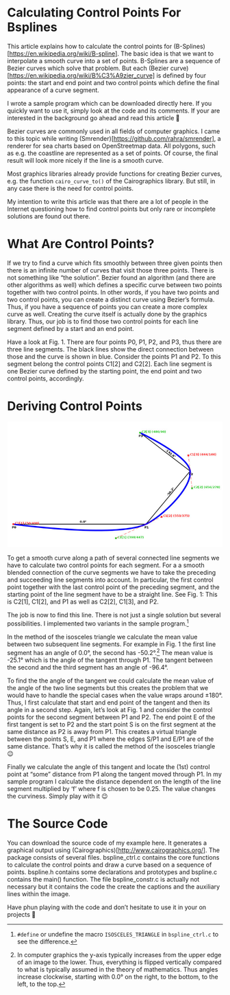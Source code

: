 # Calculating Control Points For Bsplines

This article explains how to calculate the control points for (B-Splines)[https://en.wikipedia.org/wiki/B-spline]. The basic idea is that we want to interpolate a smooth curve into a set of points. B-Splines are a sequence of Bezier curves which solve that problem. But each (Bezier curve)[https://en.wikipedia.org/wiki/B%C3%A9zier_curve] is defined by four points: the start and end point and two control points which define the final appearance of a curve segment.

I wrote a sample program which can be downloaded directly here. If you quickly want to use it, simply look at the code and its comments. If your are interested in the background go ahead and read this article 🙂

Bezier curves are commonly used in all fields of computer graphics. I came to this topic while writing (Smrender)[https://github.com/rahra/smrender], a renderer for sea charts based on OpenStreetmap data. All polygons, such as e.g. the coastline are represented as a set of points. Of course, the final result will look more nicely if the line is a smooth curve.

Most graphics libraries already provide functions for creating Bezier curves, e.g. the function `cairo_curve_to()` of the Cairographics library. But still, in any case there is the need for control points.

My intention to write this article was that there are a lot of people in the Internet questioning how to find control points but only rare or incomplete solutions are found out there.

# What Are Control Points?

If we try to find a curve which fits smoothly between three given points then there is an infinite number of curves that visit those three points. There is not something like “the solution”. Bezier found an algorithm (and there are other algorithms as well) which defines a specific curve between two points together with two control points. In other words, if you have two points and two control points, you can create a distinct curve using Bezier’s formula. Thus, if you have a sequence of points you can create a more complex curve as well. Creating the curve itself is actually done by the graphics library. Thus, our job is to find those two control points for each line segment defined by a start and an end point.

Have a look at Fig. 1. There are four points P0, P1, P2, and P3, thus there are three line segments. The black lines show the direct connection between those and the curve is shown in blue. Consider the points P1 and P2. To this segment belong the control points C1[2] and C2[2]. Each line segment is one Bezier curve defined by the starting point, the end point and two control points, accordingly.

# Deriving Control Points

![Figure 1](figure1.png)

To get a smooth curve along a path of several connected line segments we have to calculate two control points for each segment. For a a smooth blended connection of the curve segments we have to take the preceding and succeeding line segments into account. In particular, the first control point together with the last control point of the preceding segment, and the starting point of the line segment have to be a straight line. See Fig. 1: This is C2[1], C1[2], and P1 as well as C2[2], C1[3], and P2.

The job is now to find this line. There is not just a single solution but several possibilities. I implemented two variants in the sample program.[^1]

In the method of the isosceles triangle we calculate the mean value between two subsequent line segments. For example in Fig. 1 the first line segment has an angle of 0.0°, the second has -50.2°.[^2] The mean value is -25.1° which is the angle of the tangent through P1. The tangent between the second and the third segment has an angle of -96.4°.

To find the the angle of the tangent we could calculate the mean value of the angle of the two line segments but this creates the problem that we would have to handle the special cases when the value wraps around ±180°. Thus, I first calculate that start and end point of the tangent and then its angle in a second step. Again, let’s look at Fig. 1 and consider the control points for the second segment between P1 and P2. The end point E of the first tangent is set to P2 and the start point S is on the first segment at the same distance as P2 is away from P1. This creates a virtual triangle between the points S, E, and P1 where the edges S/P1 and E/P1 are of the same distance. That’s why it is called the method of the isosceles triangle 😉

Finally we calculate the angle of this tangent and locate the (1st) control point at “some” distance from P1 along the tangent moved through P1. In my sample program I calculate the distance dependent on the length of the line segment multiplied by ‘f’ where f is chosen to be 0.25. The value changes the curviness. Simply play with it 😉

# The Source Code

You can download the source code of my example here. It generates a graphical output using (Cairographics)[http://www.cairographics.org/]. The package consists of several files. bspline_ctrl.c contains the core functions to calculate the control points and draw a curve based on a sequence of points. bspline.h contains some declarations and prototypes and bspline.c contains the main() function. The file bspline_constr.c is actually not necessary but it contains the code the create the captions and the auxiliary lines within the image.

Have phun playing with the code and don’t hesitate to use it in your on projects 🙂

[^1]: `#define` or undefine the macro `ISOSCELES_TRIANGLE` in `bspline_ctrl.c` to see the difference.
[^2]: In computer graphics the y-axis typically increases from the upper edge of an image to the lower. Thus, everything is flipped vertically compared to what is typically assumed in the theory of mathematics. Thus angles increase clockwise, starting with 0.0° on the right, to the bottom, to the left, to the top.

